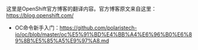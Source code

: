 这里是OpenShift官方博客的翻译内容。官方博客原文来自这里：https://blog.openshift.com/

* OC命令新手入门：https://github.com/polaristech-io/oc/blob/master/oc%E5%91%BD%E4%BB%A4%E6%96%B0%E6%89%8B%E5%85%A5%E9%97%A8.md
